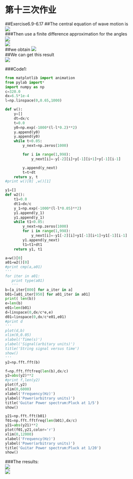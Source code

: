 第十三次作业
=====
##Exercise6.9-6.17
##The central equation of wave motion is  
![](http://i1.piimg.com/1949/ac3f4e7be96dbcc1.png)<br>
###Then use a finite difference approximation for the angles  
![](http://i1.piimg.com/1949/8855fa0887cf5be4.jpg)<Br>
![](http://p1.bqimg.com/1949/4a5c25b849d5d6d2.png)<br>
##we obtain 
![](http://p1.bqimg.com/1949/e143d57e0b33ea72.png)<br>
##We can get this result  
![](http://p1.bqimg.com/1949/fa70c39e1639185f.png)<br>

###Code1:
```python
from matplotlib import animation
from pylab import*
import numpy as np
c=320.0
dx=6.5*1e-4
l=np.linspace(0,0.65,1000)

def w():
    y=[]
    dt=dx/c
    t=0.0
    y0=np.exp(-1000*(l-l*0.2)**2)
    y.append(y0)
    y.append(y0)
    while t<0.05:
        y_next=np.zeros(1000)

        for i in range(1,998):
            y_next[i]=-y[-2][i]+y[-1][i+1]+y[-1][i-1]

        y.append(y_next)
        t=t+dt
    return y, t
#print w()[0] ,w()[1]

y1=[]
def w2():
    t1=0.0
    dt1=dx/c
    y_1=np.exp(-1000*(l-l*0.05)**2)
    y1.append(y_1)
    y1.append(y_1)
    while t1<0.05:
        y_next=np.zeros(1000)
        for i in range(1,998):
            y_next[i]=-y1[-2][i]+y1[-1][i+1]+y1[-1][i-1]
        y1.append(y_next)
        t1=t1+dt1
    return y1, t1

a=w()[0]
a01=w2()[0]
#print cmp(a,a01)
'''
for iter in a01:
   print type(a01)
   '''
b=[a_iter[800] for a_iter in a]
b01=[a01_iter[950] for a01_iter in a01]
print( len(b))
e=len(b)
e01=len(b01)
d=linspace(0,dx/c*e,e)
d01=linspace(0,dx/c*e01,e01)
#print d
'''
plot(d,b)
xlim(0,0.05)
xlabel('Time(s)')
ylabel('Signal(arbitary units)')
title('String signal versus time')
show()
'''
y2=np.fft.fft(b)

f=np.fft.fftfreq(len(b),dx/c)
y2=abs(y2)**2
#print f,len(y2)
plot(f,y2)
xlim(0,6000)
xlabel('Frequency(Hz)')
ylabel('Power(arbitrary units)')
title('Guitar Power spectrum:Pluck at 1/5')
show()

y21=np.fft.fft(b01)
f01=np.fft.fftfreq(len(b01),dx/c)
y21=abs(y21)**2
plot(f01,y21,color='r')
xlim(0,12000)
xlabel('Frequency(Hz)')
ylabel('Power(arbitrary units)')
title('Guitar Power spectrum:Pluck at 1/20')
show()
```
###The rresults:  
![](http://p1.bqimg.com/1949/e1456be6a213d42c.gif)<br>
![](http://p1.bqimg.com/1949/0eebcc4595975704.gif)<br>



